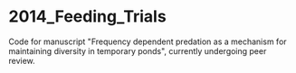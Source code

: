 # 2014_Feeding_Trials

Code for manuscript "Frequency dependent predation as a mechanism for maintaining diversity in temporary ponds", 
currently undergoing peer review.
